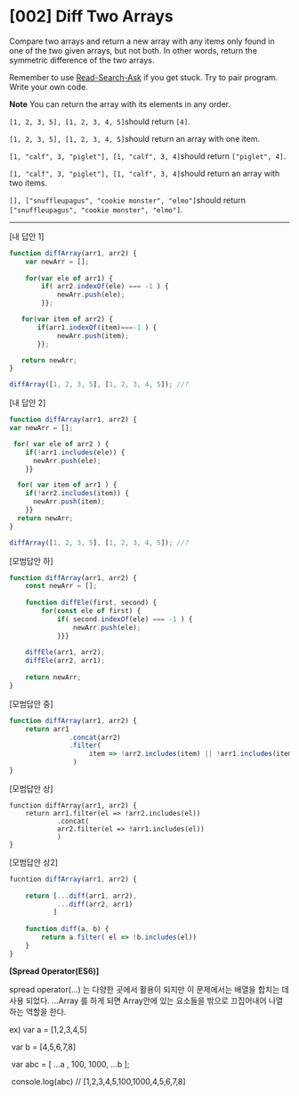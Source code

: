 # [002] Diff Two Arrays

Compare two arrays and return a new array with any items only found in one of the two given arrays, but not both. In other words, return the symmetric difference of the two arrays.

Remember to use [Read-Search-Ask](http://forum.freecodecamp.org/t/how-to-get-help-when-you-are-stuck/19514) if you get stuck. Try to pair program. Write your own code.

**Note**
You can return the array with its elements in any order.



`[1, 2, 3, 5], [1, 2, 3, 4, 5]`should return `[4]`.



`[1, 2, 3, 5], [1, 2, 3, 4, 5]`should return an array with one item.



`[1, "calf", 3, "piglet"], [1, "calf", 3, 4]`should return `["piglet", 4]`.



`[1, "calf", 3, "piglet"], [1, "calf", 3, 4]`should return an array with two items.



`[], ["snuffleupagus", "cookie monster", "elmo"]`should return `["snuffleupagus", "cookie monster", "elmo"]`.



------------------------------------------------------

[내 답안 1]

```javascript
function diffArray(arr1, arr2) {
	var newArr = [];
	
    for(var ele of arr1) {
        if( arr2.indexOf(ele) === -1 ) {
			newArr.push(ele);
        }};

   for(var item of arr2) {
       if(arr1.indexOf(item)===-1 ) {
			newArr.push(item);
       }};

   return newArr;
}

diffArray([1, 2, 3, 5], [1, 2, 3, 4, 5]); //?
```



[내 답안 2]

```javascript
function diffArray(arr1, arr2) {
var newArr = [];

 for( var ele of arr2 ) {
    if(!arr1.includes(ele)) {
      newArr.push(ele);
    }}

  for( var item of arr1 ) {
    if(!arr2.includes(item)) {
      newArr.push(item);
    }}
  return newArr;
}

diffArray([1, 2, 3, 5], [1, 2, 3, 4, 5]); //?
```



[모범답안 하]

```javascript
function diffArray(arr1, arr2) {
    const newArr = [];
    
    function diffEle(first, second) {
        for(const ele of first) {
            if( second.indexOf(ele) === -1 ) {
                newArr.push(ele);
            }}}
    
	diffEle(arr1, arr2);
    diffEle(arr2, arr1);
    
    return newArr;
}
```



[모범답안 중]

```javascript
function diffArray(arr1, arr2) {
    return arr1
        	   .concat(arr2)
        	   .filter(
        			item => !arr2.includes(item) || !arr1.includes(item)
    			)
}
```



[모범답안 상]

```
function diffArray(arr1, arr2) {
    return arr1.filter(el => !arr2.includes(el))
    		.concat(
    		arr2.filter(el => !arr1.includes(el))
    		)
}
```



[모범답안 상2]

```javascript
fucntion diffArray(arr1, arr2) {
  	
    return [...diff(arr1, arr2), 
            ...diff(arr2, arr1)
           ]
    
    function diff(a, b) {
      	return a.filter( el => !b.includes(el))
    }
}
```

**[Spread Operator(ES6)]**

spread operator(...) 는 다양한 곳에서 활용이 되지만 이 문제에서는 배열을 합치는 데 사용 되었다. ...Array 를 하게 되면 Array안에 있는 요소들을 밖으로 끄집어내어 나열하는 역할을 한다.

ex) var a = [1,2,3,4,5]

​      var b = [4,5,6,7,8]

​      var abc = [ ...a , 100, 1000, ...b ];

​      console.log(abc) // [1,2,3,4,5,100,1000,4,5,6,7,8]

